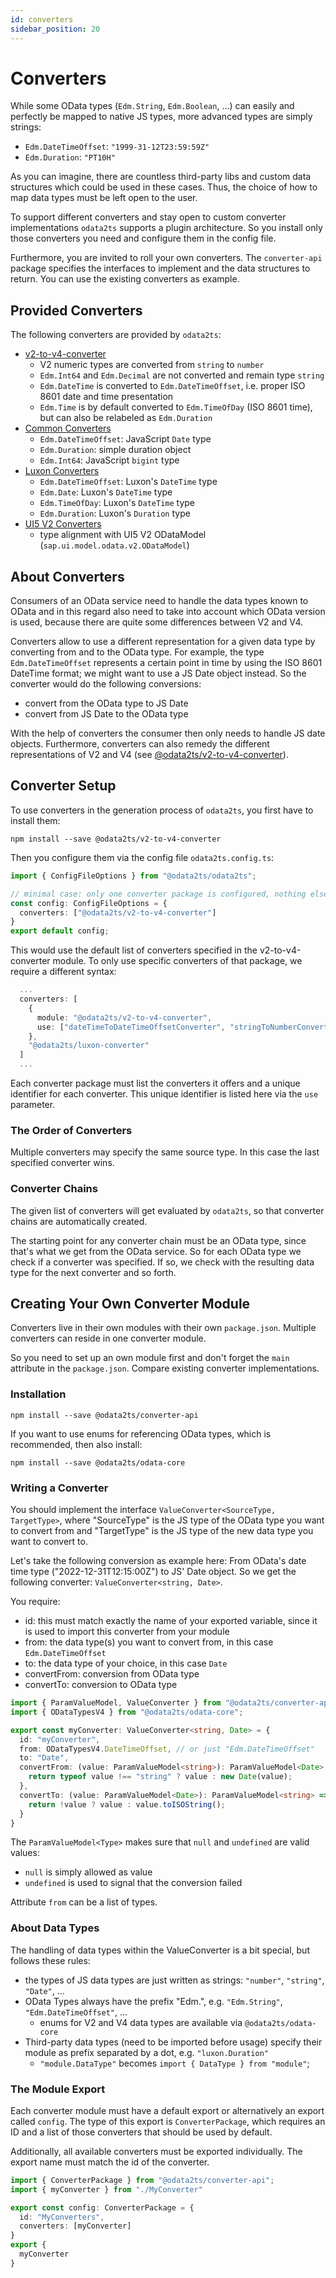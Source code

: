 ```yaml
---
id: converters
sidebar_position: 20
---
```


# Converters

While some OData types (`Edm.String`, `Edm.Boolean`, ...) can easily and perfectly be mapped to native JS types,
more advanced types are simply strings:

- `Edm.DateTimeOffset`: `"1999-31-12T23:59:59Z"`
- `Edm.Duration`: `"PT10H"`

As you can imagine, there are countless third-party libs and custom data structures
which could be used in these cases. Thus, the choice of how to map data types
must be left open to the user.

To support different converters and stay open to custom converter implementations
`odata2ts` supports a plugin architecture. So you install only those converters you need
and configure them in the config file.

Furthermore, you are invited to roll your own converters.
The `converter-api` package specifies the interfaces to implement and the data structures to return.
You can use the existing converters as example.

## Provided Converters

The following converters are provided by `odata2ts`:

- [v2-to-v4-converter](./v2-to-v4-converter)
  - V2 numeric types are converted from `string` to `number`
  - `Edm.Int64` and `Edm.Decimal` are not converted and remain type `string`
  - `Edm.DateTime` is converted to `Edm.DateTimeOffset`, i.e. proper ISO 8601 date and time presentation
  - `Edm.Time` is by default converted to `Edm.TimeOfDay` (ISO 8601 time), but can also be relabeled as `Edm.Duration`
- [Common Converters](./common-converter)
  - `Edm.DateTimeOffset`: JavaScript `Date` type
  - `Edm.Duration`: simple duration object
  - `Edm.Int64`: JavaScript `bigint` type
- [Luxon Converters](./luxon-converter)
  - `Edm.DateTimeOffset`: Luxon's `DateTime` type
  - `Edm.Date`: Luxon's `DateTime` type
  - `Edm.TimeOfDay`: Luxon's `DateTime` type
  - `Edm.Duration`: Luxon's `Duration` type
- [UI5 V2 Converters](./ui5-v2-converter)
  - type alignment with UI5 V2 ODataModel (`sap.ui.model.odata.v2.ODataModel`)

## About Converters

Consumers of an OData service need to handle the data types known to OData and in this regard
also need to take into account which OData version is used, because there are quite some
differences between V2 and V4.

Converters allow to use a different representation for a given data type by converting
from and to the OData type. For example, the type `Edm.DateTimeOffset` represents a certain
point in time by using the ISO 8601 DateTime format; we might want to use a JS Date object
instead. So the converter would do the following conversions:

- convert from the OData type to JS Date
- convert from JS Date to the OData type

With the help of converters the consumer then only needs to handle JS date objects.
Furthermore, converters can also remedy the different representations of V2 and V4
(see [@odata2ts/v2-to-v4-converter](https://www.npmjs.com/package/@odata2ts/converter-v2-to-v4)).

## Converter Setup

To use converters in the generation process of `odata2ts`, you first have to install them:

```shell npm2yarn
npm install --save @odata2ts/v2-to-v4-converter
```

Then you configure them via the config file `odata2ts.config.ts`:

```ts
import { ConfigFileOptions } from "@odata2ts/odata2ts";

// minimal case: only one converter package is configured, nothing else
const config: ConfigFileOptions = {
  converters: ["@odata2ts/v2-to-v4-converter"]
}
export default config;
```

This would use the default list of converters specified in the v2-to-v4-converter module.
To only use specific converters of that package, we require a different syntax:

```ts
  ...
  converters: [
    {
      module: "@odata2ts/v2-to-v4-converter",
      use: ["dateTimeToDateTimeOffsetConverter", "stringToNumberConverter"]
    },
    "@odata2ts/luxon-converter"
  ]
  ...
```

Each converter package must list the converters it offers and a unique identifier for each converter.
This unique identifier is listed here via the `use` parameter.

### The Order of Converters

Multiple converters may specify the same source type. In this case the last specified converter wins.

### Converter Chains

The given list of converters will get evaluated by `odata2ts`, so that converter chains are automatically created.

The starting point for any converter chain must be an OData type, since that's what we get from the OData service.
So for each OData type we check if a converter was specified.
If so, we check with the resulting data type for the next converter and so forth.

## Creating Your Own Converter Module

Converters live in their own modules with their own `package.json`.
Multiple converters can reside in one converter module.

So you need to set up an own module first and don't forget the `main` attribute in the `package.json`.
Compare existing converter implementations.

### Installation

```shell npm2yarn
npm install --save @odata2ts/converter-api
```

If you want to use enums for referencing OData types, which is recommended, then also install:

```shell npm2yarn
npm install --save @odata2ts/odata-core
```

### Writing a Converter

You should implement the interface `ValueConverter<SourceType, TargetType>`,
where "SourceType" is the JS type of the OData type you want to convert from
and "TargetType" is the JS type of the new data type you want to convert to.

Let's take the following conversion as example here:
From OData's date time type ("2022-12-31T12:15:00Z") to JS' Date object.
So we get the following converter: `ValueConverter<string, Date>`.

You require:

- id: this must match exactly the name of your exported variable, since it is used to import this converter from your module
- from: the data type(s) you want to convert from, in this case `Edm.DateTimeOffset`
- to: the data type of your choice, in this case `Date`
- convertFrom: conversion from OData type
- convertTo: conversion to OData type

```ts
import { ParamValueModel, ValueConverter } from "@odata2ts/converter-api";
import { ODataTypesV4 } from "@odata2ts/odata-core";

export const myConverter: ValueConverter<string, Date> = {
  id: "myConverter",
  from: ODataTypesV4.DateTimeOffset, // or just "Edm.DateTimeOffset"
  to: "Date",
  convertFrom: (value: ParamValueModel<string>): ParamValueModel<Date> => {
    return typeof value !== "string" ? value : new Date(value);
  },
  convertTo: (value: ParamValueModel<Date>): ParamValueModel<string> => {
    return !value ? value : value.toISOString();
  }
}
```

The `ParamValueModel<Type>` makes sure that `null` and `undefined` are valid values:

- `null` is simply allowed as value
- `undefined` is used to signal that the conversion failed

Attribute `from` can be a list of types.

### About Data Types

The handling of data types within the ValueConverter is a bit special, but follows these rules:

- the types of JS data types are just written as strings: `"number"`, `"string"`, `"Date"`, ...
- OData Types always have the prefix "Edm.", e.g. `"Edm.String"`, `"Edm.DateTimeOffset"`, ...
  - enums for V2 and V4 data types are available via `@odata2ts/odata-core`
- Third-party data types (need to be imported before usage) specify their module as prefix separated by a dot, e.g. `"luxon.Duration"`
  - `"module.DataType"` becomes `import { DataType } from "module"`;

### The Module Export

Each converter module must have a default export or alternatively an export called `config`.
The type of this export is `ConverterPackage`, which requires an ID and a list
of those converters that should be used by default.

Additionally, all available converters must be exported individually.
The export name must match the id of the converter.

```ts
import { ConverterPackage } from "@odata2ts/converter-api";
import { myConverter } from "./MyConverter"

export const config: ConverterPackage = {
  id: "MyConverters",
  converters: [myConverter]
}
export {
  myConverter
}
```
